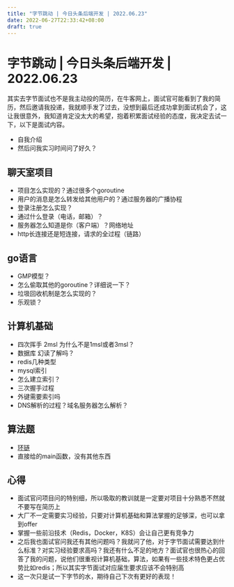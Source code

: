 ```yaml
---
title: "字节跳动 | 今日头条后端开发 | 2022.06.23"
date: 2022-06-27T22:33:42+08:00
draft: true
---
```


# 字节跳动 | 今日头条后端开发 | 2022.06.23

​		其实去字节面试也不是我主动投的简历，在牛客网上，面试官可能看到了我的简历，然后邀请我投递，我就顺手发了过去，没想到最后还成功拿到面试机会了，这让我很意外，我知道肯定没太大的希望，抱着积累面试经验的态度，我决定去试一下，以下是面试内容。

- 自我介绍
- 然后问我实习时间问了好久？
## 聊天室项目
- 项目怎么实现的？通过很多个goroutine
- 用户的消息是怎么转发给其他用户的？通过服务器的广播协程
- 登录注册怎么实现？
- 通过什么登录（电话，邮箱）？
-  服务器怎么知道是你（客户端）？网络地址
-  http长连接还是短连接，请求的全过程（链路）
## go语言
- GMP模型？
- 怎么偷取其他的goroutine？详细说一下？
- 垃圾回收机制是怎么实现的？
- 乐观锁？
## 计算机基础
-   四次挥手 2msl 为什么不是1msl或者3msl？
-   数据库  幻读了解吗？
-   redis几种类型
-   mysql索引
-   怎么建立索引？
- 三次握手过程
-   外键需要索引吗
-   DNS解析的过程？域名服务器怎么解析？
## 算法题
- [环链](https://leetcode.cn/problems/linked-list-cycle/)
- 直接给的main函数，没有其他东西

## 心得
- 面试官问项目问的特别细，所以吸取的教训就是一定要对项目十分熟悉不然就不要写在简历上
- 大厂不一定需要实习经验，只要对计算机基础和算法掌握的足够深，也可以拿到offer
- 掌握一些前沿技术（Redis，Docker，K8S）会让自己更有竞争力
- 之后我也面试官问我还有其他问题吗？我就问了他，对于字节面试需要达到什么标准？对实习经验要求高吗？我还有什么不足的地方？面试官也很热心的回答了我的问题，说他们很重视计算机基础，算法，如果有一些技术特色更占优势比如redis；所以其实字节面试对应届生要求应该不会特别高
- 这一次只是试一下字节的水，期待自己下次有更好的表现！


